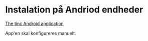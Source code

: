# Instalation på Andriod endheder

[The tinc Android application](https://tincapp.pacien.org/)

App'en skal konfigureres manuelt. 
